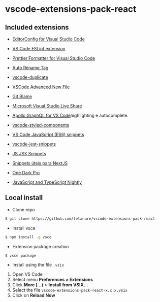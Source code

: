 # vscode-extensions-pack-react

## Included extensions

- [EditorConfig for Visual Studio Code](https://marketplace.visualstudio.com/items?itemName=EditorConfig.EditorConfig)

- [VS Code ESLint extension](https://marketplace.visualstudio.com/items?itemName=dbaeumer.vscode-eslint)

- [Prettier Formatter for Visual Studio Code](https://marketplace.visualstudio.com/items?itemName=esbenp.prettier-vscode)

- [Auto Rename Tag](https://marketplace.visualstudio.com/items?itemName=formulahendry.auto-rename-tag)

- [vscode-duplicate](https://marketplace.visualstudio.com/items?itemName=mrmlnc.vscode-duplicate)

- [VSCode Advanced New File](https://marketplace.visualstudio.com/items?itemName=patbenatar.advanced-new-file)

- [Git Blame](https://marketplace.visualstudio.com/items?itemName=waderyan.gitblame)

- [Microsoft Visual Studio Live Share](https://marketplace.visualstudio.com/items?itemName=MS-vsliveshare.vsliveshare)

- [Apollo GraphQL for VS Code](https://marketplace.visualstudio.com/items?itemName=apollographql.vscode-apollo)highlighting e autocomplete.

- [vscode-styled-components](https://marketplace.visualstudio.com/items?itemName=jpoissonnier.vscode-styled-components)

- [VS Code JavaScript (ES6) snippets](https://marketplace.visualstudio.com/items?itemName=xabikos.JavaScriptSnippets)

- [vscode-jest-snippets](https://marketplace.visualstudio.com/items?itemName=andys8.jest-snippets)

- [JS JSX Snippets](https://marketplace.visualstudio.com/items?itemName=skyran.js-jsx-snippets)

- [Snippets úteis para NextJS](https://marketplace.visualstudio.com/items?itemName=PulkitGangwar.nextjs-snippets)

- [One Dark Pro](https://marketplace.visualstudio.com/items?itemName=zhuangtongfa.Material-theme)

- [JavaScript and TypeScript Nightly](https://marketplace.visualstudio.com/items?itemName=ms-vscode.vscode-typescript-next)


## Local install

- Clone repo

```bash
$ git clone https://github.com/letanure/vscode-extensions-pack-react
```

- Install vsce

```bash
$ npm install -g vsce
```

- Extension package creation

```bash
$ vsce package
```

- Install using the file `.vsix`

1. Open VS Code
2. Select menu **Preferences > Extensions** 
3. Click **More (...)** > **Install from VSIX...**
4. Select the file `vscode-extensions-pack-react-x.x.x.vsix`
5. Click on **Reload Now** 
